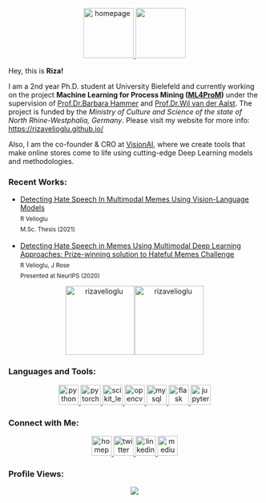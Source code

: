 <!-- GIF source: https://giphy.com/gifs/space-nebula-nebulae-MXQnyEQwBJ6eTj90L5 -->
<!-- Edited on: https://ezgif.com/ -->
<p align="center">
  <a href="https://rizavelioglu.github.io/" target="_blank">
    <img src="https://drive.google.com/uc?id=1SWc-ryZf7xxZ_g7AdU_vn2Y451IcCisw" alt="homepage" height="100"/>
    <img src="./gif_header.gif" height="100">
  </a>
</p>

<!-- <a href="https://linkedin.com/in/veliogluriza">
  <img height="138px" align="center" src="./gif_header.gif"/>
</a> -->

Hey, this is **Riza!**

I am a 2nd year Ph.D. student at University Bielefeld and currently working on the project **Machine Learning for Process Mining ([ML4ProM](https://dataninja.nrw/?page_id=326))** under the supervision of [Prof.Dr.Barbara Hammer](https://www.cit-ec.de/en/tcs/barbara-hammer) and [Prof.Dr.Wil van der Aalst](http://www.padsweb.rwth-aachen.de/wvdaalst/). The project is funded by the *Ministry of Culture and Science of the state of North Rhine-Westphalia, Germany*. Please visit my website for more info: https://rizavelioglu.github.io/

Also, I am the co-founder & CRO at [VisionAI](https://www.visionai.co/), where we create tools that make online stores come to life using cutting-edge Deep Learning models and methodologies.

<h3 align="left"> Recent Works: </h3>
  <ul>
      <li>
          <a href="https://rizavelioglu.github.io/publication/2021-04-msc-thesis">
          Detecting Hate Speech In Multimodal Memes Using Vision-Language Models</a>
          <br>
          <sub>R Velioglu </sub> <br>
          <sub> M.Sc. Thesis (2021) </sub>
      </li> <br>
      <li>
          <!-- arXiv link "https://arxiv.org/abs/2012.12975" -->
          <a href="https://www.researchgate.net/publication/347880819_Detecting_Hate_Speech_in_Memes_Using_Multimodal_Deep_Learning_Approaches_Prize-winning_solution_to_Hateful_Memes_Challenge">
          Detecting Hate Speech in Memes Using Multimodal Deep Learning Approaches: Prize-winning solution to Hateful Memes Challenge</a>
          <br>
          <sub>R Velioglu, J Rose </sub> <br>
          <sub> Presented at NeurIPS (2020) </sub>
      </li>
      <!-- <li>
          <a href="https://www.researchgate.net/publication/329619746_Sentiment_Analysis_Using_Learning_Approaches_Over_Emojis_for_Turkish_Tweets">
          Sentiment Analysis Using Learning Approaches Over Emojis for Turkish Tweets</a>
          <br>
          <sub>R Velioglu, T Yildiz, S Yildirim </sub> <br>
          <sub> 3rd International Conference on Computer Science and Engineering (UBMK 2018) </sub>
      </li> -->
  </ul>

<p align="center">
  <img height="138px" align="center" src="https://github-readme-stats.vercel.app/api?username=rizavelioglu&hide_border=true&show_icons=true&line_height=21&text_color=FBCEB1&icon_color=FF00FF&title_color=E5E4E2&bg_color=1500,00008B,301934,023020&theme=graywhite&count_private=True" alt="rizavelioglu"/><img height="138px" align="center" src="https://github-readme-stats.vercel.app/api/top-langs?username=rizavelioglu&show_icons=true&locale=en&layout=compact&text_color=FBCEB1&icon_color=FF00FF&title_color=E5E4E2&bg_color=1500,023020,301934,00008B&theme=graywhite" alt="rizavelioglu"/>
</p>

<h3 align="left"> Languages and Tools: </h3>
  <p align="center">
    <a href="https://www.python.org" target="_blank">
      <img src="https://www.vectorlogo.zone/logos/python/python-icon.svg" alt="python" width="40" height="40"/>
    </a>
    <a href="https://pytorch.org/" target="_blank">
      <img src="https://www.vectorlogo.zone/logos/pytorch/pytorch-icon.svg" alt="pytorch" width="40" height="40"/>
    </a>
    <a href="https://scikit-learn.org/" target="_blank">
      <img src="https://upload.wikimedia.org/wikipedia/commons/0/05/Scikit_learn_logo_small.svg" alt="scikit_learn" width="40" height="40"/>
    </a>
    <a href="https://opencv.org/" target="_blank">
      <img src="https://www.vectorlogo.zone/logos/opencv/opencv-icon.svg" alt="opencv" width="40" height="40"/>
    </a>
    <a href="https://www.mysql.com/" target="_blank">
      <img src="https://www.vectorlogo.zone/logos/mysql/mysql-official.svg" alt="mysql" width="40" height="40"/>
    </a>
    <a href="https://flask.palletsprojects.com/en/1.1.x/" target="_blank">
      <img src="https://www.vectorlogo.zone/logos/pocoo_flask/pocoo_flask-icon.svg" alt="flask" width="40" height="40"/>
    </a>
    <a href="https://jupyter.org/" target="_blank">
      <img src="https://www.vectorlogo.zone/logos/jupyter/jupyter-icon.svg" alt="jupyter" width="40" height="40"/>
    </a>
  </p>

<h3 align="left"> Connect with Me: </h3>
  <p align="center">
    <a href="https://rizavelioglu.github.io/" target="_blank">
      <img src="https://drive.google.com/uc?id=1ch2sJfvYrrYZwnAoR0uUaAaDlL0dr27C" alt="homepage" width="40" height="40"/>
    </a>
    <a href="https://twitter.com/rizavelioglu" target="_blank">
      <img src="https://www.vectorlogo.zone/logos/twitter/twitter-tile.svg" alt="twitter" width="40" height="40"/>
    </a>
    <a href="https://linkedin.com/in/veliogluriza" target="_blank">
      <img src="https://www.vectorlogo.zone/logos/linkedin/linkedin-tile.svg" alt="linkedin" width="40" height="40"/>
    </a>
    <a href="https://medium.com/@rizavelioglu" target="_blank">
      <img src="https://www.vectorlogo.zone/logos/medium/medium-tile.svg" alt="medium" width="40" height="40"/>
    </a>
  </p>

<h3 align="left"> Profile Views: </h3>
  <p align="center">
    <img src="https://hits.seeyoufarm.com/api/count/incr/badge.svg?url=https%3A%2F%2Fgithub.com%2Frizavelioglu&count_bg=%2385B461&title_bg=%23555555&title=(today/total)%20visitors%20since%20Jan%202021&edge_flat=false">
  </p>


